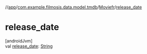 //[app](../../../index.md)/[com.example.filmosis.data.model.tmdb](../index.md)/[Moviefr](index.md)/[release_date](release_date.md)

# release_date

[androidJvm]\
val [release_date](release_date.md): [String](https://kotlinlang.org/api/latest/jvm/stdlib/kotlin/-string/index.html)
